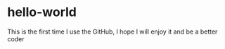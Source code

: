 # hello-world
This is the first time I use the GitHub, I hope I will enjoy it and be a better coder
